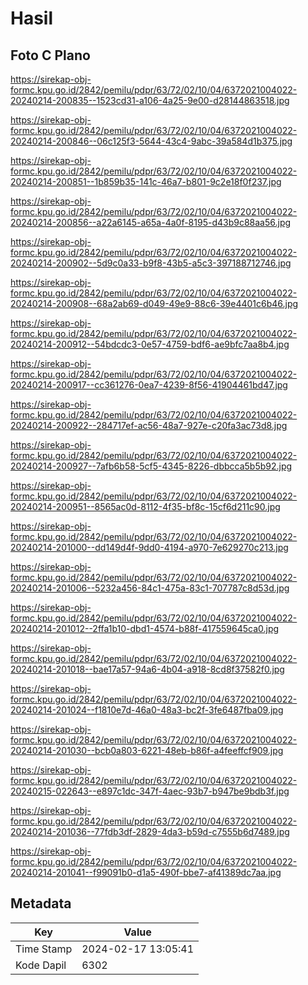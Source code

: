 # Hasil

## Foto C Plano

https://sirekap-obj-formc.kpu.go.id/2842/pemilu/pdpr/63/72/02/10/04/6372021004022-20240214-200835--1523cd31-a106-4a25-9e00-d28144863518.jpg

https://sirekap-obj-formc.kpu.go.id/2842/pemilu/pdpr/63/72/02/10/04/6372021004022-20240214-200846--06c125f3-5644-43c4-9abc-39a584d1b375.jpg

https://sirekap-obj-formc.kpu.go.id/2842/pemilu/pdpr/63/72/02/10/04/6372021004022-20240214-200851--1b859b35-141c-46a7-b801-9c2e18f0f237.jpg

https://sirekap-obj-formc.kpu.go.id/2842/pemilu/pdpr/63/72/02/10/04/6372021004022-20240214-200856--a22a6145-a65a-4a0f-8195-d43b9c88aa56.jpg

https://sirekap-obj-formc.kpu.go.id/2842/pemilu/pdpr/63/72/02/10/04/6372021004022-20240214-200902--5d9c0a33-b9f8-43b5-a5c3-397188712746.jpg

https://sirekap-obj-formc.kpu.go.id/2842/pemilu/pdpr/63/72/02/10/04/6372021004022-20240214-200908--68a2ab69-d049-49e9-88c6-39e4401c6b46.jpg

https://sirekap-obj-formc.kpu.go.id/2842/pemilu/pdpr/63/72/02/10/04/6372021004022-20240214-200912--54bdcdc3-0e57-4759-bdf6-ae9bfc7aa8b4.jpg

https://sirekap-obj-formc.kpu.go.id/2842/pemilu/pdpr/63/72/02/10/04/6372021004022-20240214-200917--cc361276-0ea7-4239-8f56-41904461bd47.jpg

https://sirekap-obj-formc.kpu.go.id/2842/pemilu/pdpr/63/72/02/10/04/6372021004022-20240214-200922--284717ef-ac56-48a7-927e-c20fa3ac73d8.jpg

https://sirekap-obj-formc.kpu.go.id/2842/pemilu/pdpr/63/72/02/10/04/6372021004022-20240214-200927--7afb6b58-5cf5-4345-8226-dbbcca5b5b92.jpg

https://sirekap-obj-formc.kpu.go.id/2842/pemilu/pdpr/63/72/02/10/04/6372021004022-20240214-200951--8565ac0d-8112-4f35-bf8c-15cf6d211c90.jpg

https://sirekap-obj-formc.kpu.go.id/2842/pemilu/pdpr/63/72/02/10/04/6372021004022-20240214-201000--dd149d4f-9dd0-4194-a970-7e629270c213.jpg

https://sirekap-obj-formc.kpu.go.id/2842/pemilu/pdpr/63/72/02/10/04/6372021004022-20240214-201006--5232a456-84c1-475a-83c1-707787c8d53d.jpg

https://sirekap-obj-formc.kpu.go.id/2842/pemilu/pdpr/63/72/02/10/04/6372021004022-20240214-201012--2ffa1b10-dbd1-4574-b88f-417559645ca0.jpg

https://sirekap-obj-formc.kpu.go.id/2842/pemilu/pdpr/63/72/02/10/04/6372021004022-20240214-201018--bae17a57-94a6-4b04-a918-8cd8f37582f0.jpg

https://sirekap-obj-formc.kpu.go.id/2842/pemilu/pdpr/63/72/02/10/04/6372021004022-20240214-201024--f1810e7d-46a0-48a3-bc2f-3fe6487fba09.jpg

https://sirekap-obj-formc.kpu.go.id/2842/pemilu/pdpr/63/72/02/10/04/6372021004022-20240214-201030--bcb0a803-6221-48eb-b86f-a4feeffcf909.jpg

https://sirekap-obj-formc.kpu.go.id/2842/pemilu/pdpr/63/72/02/10/04/6372021004022-20240215-022643--e897c1dc-347f-4aec-93b7-b947be9bdb3f.jpg

https://sirekap-obj-formc.kpu.go.id/2842/pemilu/pdpr/63/72/02/10/04/6372021004022-20240214-201036--77fdb3df-2829-4da3-b59d-c7555b6d7489.jpg

https://sirekap-obj-formc.kpu.go.id/2842/pemilu/pdpr/63/72/02/10/04/6372021004022-20240214-201041--f99091b0-d1a5-490f-bbe7-af41389dc7aa.jpg


## Metadata

| Key        | Value               |
| ---------- | ------------------- |
| Time Stamp | 2024-02-17 13:05:41 |
| Kode Dapil | 6302                |



